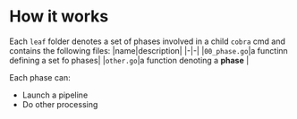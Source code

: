 # How it works
Each `leaf` folder denotes a set of phases involved in a child `cobra` cmd and contains the following files:
  |name|description|
  |-|-|
  |`00_phase.go`|a functinn defining a set fo phases|
  |`other.go`|a function denoting a **phase** |

Each phase can:
- Launch a pipeline
- Do other processing



